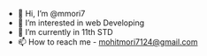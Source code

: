 - 👋 Hi, I’m @mmori7
- 👀 I’m interested in web Developing
- 🌱 I’m currently in 11th STD
- 📫 How to reach me - mohitmori7124@gmail.com

<!---
mmori7/mmori7 is a ✨ special ✨ repository because its `README.md` (this file) appears on your GitHub profile.
You can click the Preview link to take a look at your changes.
--->
